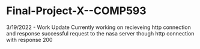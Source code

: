 # Final-Project-X--COMP593

3/19/2022 - Work Update
Currently working on recieveing http connection and response
successful request to the nasa server though http connection with response 200


